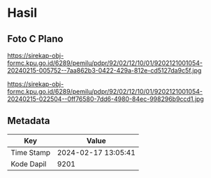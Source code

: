 # Hasil

## Foto C Plano

https://sirekap-obj-formc.kpu.go.id/6289/pemilu/pdpr/92/02/12/10/01/9202121001054-20240215-005752--7aa862b3-0422-429a-812e-cd5127da9c5f.jpg

https://sirekap-obj-formc.kpu.go.id/6289/pemilu/pdpr/92/02/12/10/01/9202121001054-20240215-022504--0ff76580-7dd6-4980-84ec-998296b9ccd1.jpg


## Metadata

| Key        | Value               |
| ---------- | ------------------- |
| Time Stamp | 2024-02-17 13:05:41 |
| Kode Dapil | 9201                |



